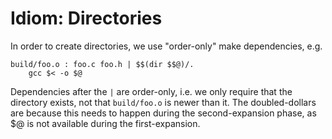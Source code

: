 # Idiom: Directories



In order to create directories, we use "order-only" make dependencies, e.g.


```wiki
build/foo.o : foo.c foo.h | $$(dir $$@)/.
    gcc $< -o $@
```


Dependencies after the `|` are order-only, i.e. we only require that the directory exists, not that `build/foo.o` is newer than it. The doubled-dollars are because this needs to happen during the second-expansion phase, as $@ is not available during the first-expansion.


